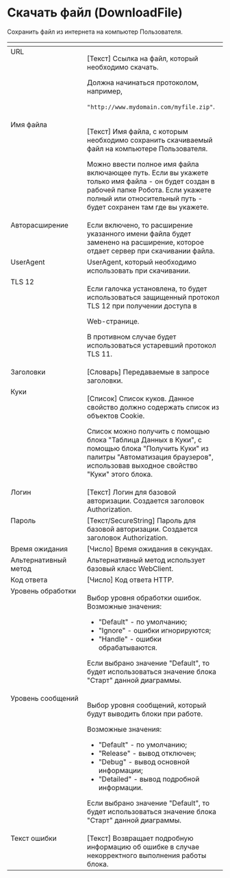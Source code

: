 # Скачать файл (DownloadFile)

Сохранить файл из интернета на компьютер Пользователя.&#x20;

<table data-header-hidden><thead><tr><th width="221" valign="top"></th><th width="332" valign="top"></th></tr></thead><tbody><tr><td valign="top">URL</td><td valign="top"><p>[Текст] Ссылка на файл, который необходимо скачать. </p><p></p><p>Должна начинаться протоколом, например, </p><p><code>"http://www.mydomain.com/myfile.zip"</code>.</p></td></tr><tr><td valign="top">Имя файла</td><td valign="top"><p>[Текст] Имя файла, с которым необходимо сохранить скачиваемый файл на компьютере Пользователя. </p><p></p><p>Можно ввести полное имя файла включающее путь. Если вы укажете только имя файла - он будет создан в рабочей папке Робота. Если укажете полный или относительный путь - будет сохранен там где вы укажете.</p></td></tr><tr><td valign="top">Авторасширение</td><td valign="top">Если включено, то расширение указанного имени файла будет заменено на расширение, которое отдает сервер при скачивании файла.</td></tr><tr><td valign="top">UserAgent</td><td valign="top">UserAgent, который необходимо использовать при скачивании.</td></tr><tr><td valign="top">TLS 12</td><td valign="top"><p>Если галочка установлена, то будет использоваться защищенный протокол TLS 12 при получении доступа в </p><p>Web-странице. </p><p></p><p>В противном случае будет использоваться устаревший протокол TLS 11.</p></td></tr><tr><td valign="top">Заголовки</td><td valign="top">[Словарь] Передаваемые в запросе заголовки.</td></tr><tr><td valign="top">Куки</td><td valign="top"><p>[Список] Список куков. Данное свойство должно содержать список из объектов Cookie. </p><p></p><p>Список можно получить с помощью блока "Таблица Данных в Куки", с помощью блока "Получить Куки" из палитры "Автоматизация браузеров", использовав выходное свойство "Куки" этого блока.</p></td></tr><tr><td valign="top">Логин</td><td valign="top">[Текст] Логин для базовой авторизации. Создается заголовок Authorization.</td></tr><tr><td valign="top">Пароль</td><td valign="top">[Текст/SecureString] Пароль для базовой авторизации. Создается заголовок Authorization.</td></tr><tr><td valign="top">Время ожидания</td><td valign="top">[Число] Время ожидания в секундах.</td></tr><tr><td valign="top">Альтернативный метод</td><td valign="top">Альтернативный метод использует базовый класс WebClient.</td></tr><tr><td valign="top">Код ответа</td><td valign="top">[Число] Код ответа HTTP.</td></tr><tr><td valign="top">Уровень обработки</td><td valign="top"><p>Выбор уровня обработки ошибок. Возможные значения: </p><ul><li>"Default" - по умолчанию; </li><li>"Ignore" - ошибки игнорируются; </li><li>"Handle" - ошибки обрабатываются. </li></ul><p>Если выбрано значение "Default", то будет использоваться значение блока "Старт" данной диаграммы.</p></td></tr><tr><td valign="top">Уровень сообщений</td><td valign="top"><p>Выбор уровня сообщений, который будут выводить блоки при работе. </p><p>Возможные значения: </p><ul><li>"Default" - по умолчанию; </li><li>"Release" - вывод отключен; </li><li>"Debug" - вывод основной информации; </li><li>"Detailed" - вывод подробной информации. </li></ul><p>Если выбрано значение "Default", то будет использоваться значение блока "Старт" данной диаграммы.</p></td></tr><tr><td valign="top">Текст ошибки</td><td valign="top">[Текст] Возвращает подробную информацию об ошибке в случае некорректного выполнения работы блока.</td></tr></tbody></table>
